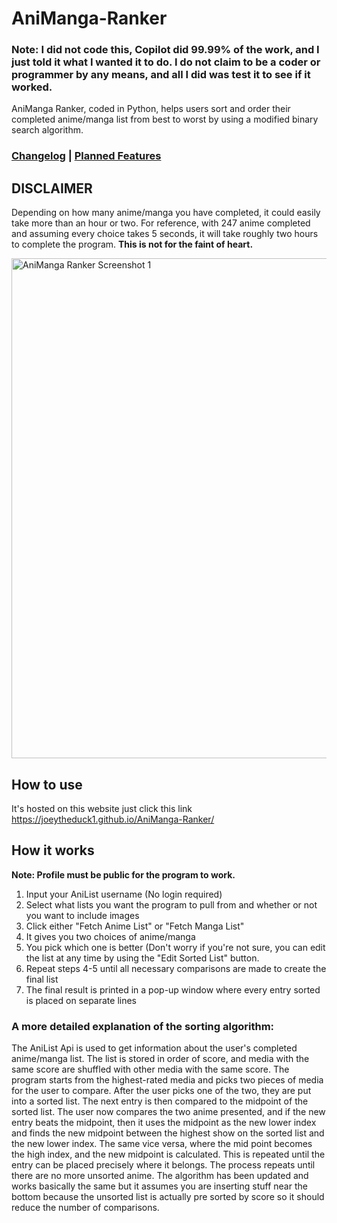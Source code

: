 # AniManga-Ranker
### __Note: I did not code this, Copilot did 99.99% of the work, and I just told it what I wanted it to do. I do not claim to be a coder or programmer by any means, and all I did was test it to see if it worked.__

AniManga Ranker, coded in Python, helps users sort and order their completed anime/manga list from best to worst by using a modified binary search algorithm. 

### [Changelog](https://github.com/Joeytheduck1/AniManga-Ranker/wiki/Changelog) | [Planned Features](https://github.com/Joeytheduck1/AniManga-Ranker/wiki/Planned-Features)
## DISCLAIMER
Depending on how many anime/manga you have completed, it could easily take more than an hour or two. For reference, with 247 anime completed and assuming every choice takes 5 seconds, it will take roughly two hours to complete the program. __This is not for the faint of heart.__

<div style="display: flex; flex-wrap: wrap; gap: 10px;">
  <img src="https://joeytheduck1.github.io/AniManga-Ranker/" alt="AniManga Ranker Screenshot 1" width="800">
</div>

## How to use
It's hosted on this website just click this link https://joeytheduck1.github.io/AniManga-Ranker/

## How it works
__Note: Profile must be public for the program to work.__
1. Input your AniList username (No login required)
2. Select what lists you want the program to pull from and whether or not you want to include images
3. Click either "Fetch Anime List" or "Fetch Manga List"
4. It gives you two choices of anime/manga
5. You pick which one is better (Don't worry if you're not sure, you can edit the list at any time by using the "Edit Sorted List" button.
6. Repeat steps 4-5 until all necessary comparisons are made to create the final list
7. The final result is printed in a pop-up window where every entry sorted is placed on separate lines

### A more detailed explanation of the sorting algorithm:
The AniList Api is used to get information about the user's completed anime/manga list. The list is stored in order of score, and media with the same score are shuffled with other media with the same score. The program starts from the highest-rated media and picks two pieces of media for the user to compare. After the user picks one of the two, they are put into a sorted list. The next entry is then compared to the midpoint of the sorted list. The user now compares the two anime presented, and if the new entry beats the midpoint, then it uses the midpoint as the new lower index and finds the new midpoint between the highest show on the sorted list and the new lower index. The same vice versa, where the mid point becomes the high index, and the new midpoint is calculated. This is repeated until the entry can be placed precisely where it belongs. The process repeats until there are no more unsorted anime. The algorithm has been updated and works basically the same but it assumes you are inserting stuff near the bottom because the unsorted list is actually pre sorted by score so it should reduce the number of comparisons.
